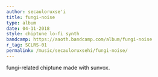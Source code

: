 ```yaml
---
author: secauloruxse'i
title: fungi-noise
type: album
date: 04-11-2018
style: chiptune lo-fi synth
bandcamp: https://aaoth.bandcamp.com/album/fungi-noise
r_tag: SCLRS-01
permalink: /music/secauloruxsehi/fungi-noise/
---
```


fungi-related chiptune made with sunvox.
